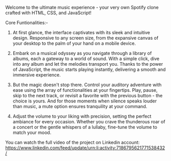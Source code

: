 Welcome to the ultimate music experience - your very own Spotify clone crafted with HTML, CSS, and JavaScript! <br>

Core Funtionalities:-<br>

1. At first glance, the interface captivates with its sleek and intuitive design. Responsive to any screen size, from the expansive canvas of your desktop to the palm of your hand on a mobile device.<br>
   
2. Embark on a musical odyssey as you navigate through a library of albums, each a gateway to a world of sound. With a simple click, dive into any album and let the melodies transport you. Thanks to the power of JavaScript, the music starts playing instantly, delivering a smooth and immersive experience.<br>

3. But the magic doesn't stop there. Control your auditory adventure with ease using the array of functionalities at your fingertips. Play, pause, skip to the next track, or revisit a favorite with the previous button - the choice is yours. And for those moments when silence speaks louder than music, a mute option ensures tranquility at your command.<br>

4. Adjust the volume to your liking with precision, setting the perfect ambiance for every occasion. Whether you crave the thunderous roar of a concert or the gentle whispers of a lullaby, fine-tune the volume to match your mood.<br>

You can watch the full video of the project on Linkedin account: <br>https://www.linkedin.com/feed/update/urn:li:activity:7186795621771538432/
